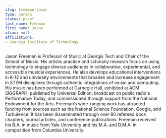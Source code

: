 ```yaml
---
slug: freeman-jason
type: person
status: proof
last_name: Freeman
first_name: Jason
alias: null
affiliations:
- Georgia Institute of Technology
---
```


Jason Freeman is Professor of Music at Georgia Tech and Chair of the School of Music. His artistic practice and scholarly research focus on using technology to engage diverse audiences in collaborative, experimental, and accessible musical experiences. He also develops educational interventions in K-12 and university environments that broaden and increase engagement in STEM disciplines through authentic integrations of music and computing. His music has been performed at Carnegie Hall, exhibited at ACM SIGGRAPH, published by Universal Edition, broadcast on public radio's Performance Today, and commissioned through support from the National Endowment for the Arts. Freeman’s wide-ranging work has attracted funding from sources such as the National Science Foundation, Google, and Turbulence. It has been disseminated through over 80 refereed book chapters, journal articles, and conference publications. Freeman received his B.A. in music from Yale University and his M.A. and D.M.A. in composition from Columbia University.